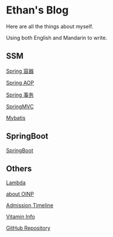 # Ethan's Blog

Here are all the things about myself.

Using both English and Mandarin to write.

## SSM

[Spring 容器](./pages/Spring/Spring容器.md)

[Spring AOP](./pages/Spring/SpringAOP.md)

[Spring 事务](./pages/Spring/Spring事务.md)

[SpringMVC](./pages/SpringMVC/SpringMVC.md)

[Mybatis](./pages/Mybatis/Mybatis.md)

## SpringBoot

[SpringBoot](./pages/SpringBoot/SpringBoot.md)

## Others

[Lambda](./pages/Others/Lambda.md)

[about OINP](./pages/Others/OINP.md)

[Admission Timeline](./pages/Others/AdmissionTimeLine.md)

[Vitamin Info](./pages/Others/VitaminInfo.md)

[GitHub Repository](https://github.com/hereisb612/hereisb612.github.io)